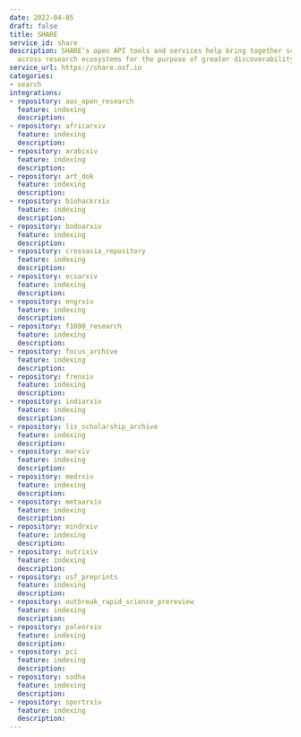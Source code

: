 ```yaml
---
date: 2022-04-05
draft: false
title: SHARE
service_id: share
description: SHARE’s open API tools and services help bring together scholarship distributed
  across research ecosystems for the purpose of greater discoverability.
service_url: https://share.osf.io
categories:
- search
integrations:
- repository: aas_open_research
  feature: indexing
  description:
- repository: africarxiv
  feature: indexing
  description:
- repository: arabixiv
  feature: indexing
  description:
- repository: art_dok
  feature: indexing
  description:
- repository: biohackrxiv
  feature: indexing
  description:
- repository: bodoarxiv
  feature: indexing
  description:
- repository: crossasia_repository
  feature: indexing
  description:
- repository: ecsarxiv
  feature: indexing
  description:
- repository: engrxiv
  feature: indexing
  description:
- repository: f1000_research
  feature: indexing
  description:
- repository: focus_archive
  feature: indexing
  description:
- repository: frenxiv
  feature: indexing
  description:
- repository: indiarxiv
  feature: indexing
  description:
- repository: lis_scholarship_archive
  feature: indexing
  description:
- repository: marxiv
  feature: indexing
  description:
- repository: medrxiv
  feature: indexing
  description:
- repository: metaarxiv
  feature: indexing
  description:
- repository: mindrxiv
  feature: indexing
  description:
- repository: nutrixiv
  feature: indexing
  description:
- repository: osf_preprints
  feature: indexing
  description:
- repository: outbreak_rapid_science_prereview
  feature: indexing
  description:
- repository: paleorxiv
  feature: indexing
  description:
- repository: pci
  feature: indexing
  description:
- repository: sodha
  feature: indexing
  description:
- repository: sportrxiv
  feature: indexing
  description:
---
```



